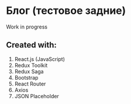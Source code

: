 # Блог (тестовое задние)

Work in progress 

## Created with: 
1. React.js (JavaScript)
2. Redux Toolkit
3. Redux Saga
4. Bootstrap 
5. React Router 
6. Axios
7. JSON Placeholder

